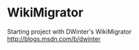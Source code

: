 WikiMigrator
============

Starting project with DWinter's WikiMigrator http://blogs.msdn.com/b/dwinter